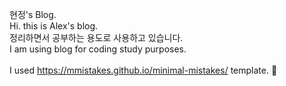 현정's Blog.<br>
Hi. this is Alex's blog.<br>
정리하면서 공부하는 용도로 사용하고 있습니다.<br>
I am using blog for coding study purposes.<br>
<br>
I used https://mmistakes.github.io/minimal-mistakes/ template.
🐳